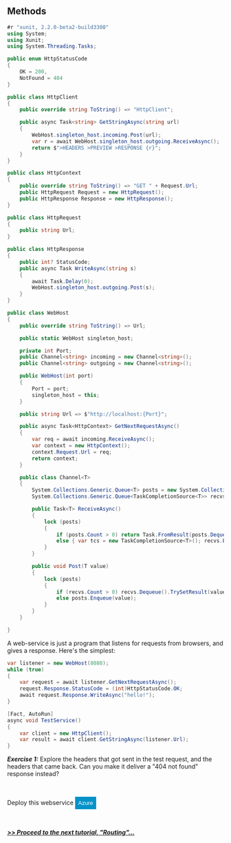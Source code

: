 ﻿## Methods

```csharp
#r "xunit, 2.2.0-beta2-build3300"
using System;
using Xunit;
using System.Threading.Tasks;

public enum HttpStatusCode
{
    OK = 200,
    NotFound = 404
}

public class HttpClient
{
    public override string ToString() => "HttpClient";

    public async Task<string> GetStringAsync(string url)
    {
        WebHost.singleton_host.incoming.Post(url);
        var r = await WebHost.singleton_host.outgoing.ReceiveAsync();
        return $">HEADERS >PREVIEW >RESPONSE {r}";
    }
}

public class HttpContext
{
    public override string ToString() => "GET " + Request.Url;
    public HttpRequest Request = new HttpRequest();
    public HttpResponse Response = new HttpResponse();
}

public class HttpRequest
{
    public string Url;
}

public class HttpResponse
{
    public int? StatusCode;
    public async Task WriteAsync(string s)
    {
        await Task.Delay(0);
        WebHost.singleton_host.outgoing.Post(s);
    }
}

public class WebHost
{
    public override string ToString() => Url;

    public static WebHost singleton_host;

    private int Port;
    public Channel<string> incoming = new Channel<string>();
    public Channel<string> outgoing = new Channel<string>();

    public WebHost(int port)
    {
        Port = port;
        singleton_host = this;
    }

    public string Url => $"http://localhost:{Port}";

    public async Task<HttpContext> GetNextRequestAsync()
    {
        var req = await incoming.ReceiveAsync();
        var context = new HttpContext();
        context.Request.Url = req;
        return context;
    }

    public class Channel<T>
    {
        System.Collections.Generic.Queue<T> posts = new System.Collections.Generic.Queue<T>();
        System.Collections.Generic.Queue<TaskCompletionSource<T>> recvs = new System.Collections.Generic.Queue<TaskCompletionSource<T>>();

        public Task<T> ReceiveAsync()
        {
            lock (posts)
            {
                if (posts.Count > 0) return Task.FromResult(posts.Dequeue());
                else { var tcs = new TaskCompletionSource<T>(); recvs.Enqueue(tcs); return tcs.Task; }
            }
        }

        public void Post(T value)
        {
            lock (posts)
            {
                if (recvs.Count > 0) recvs.Dequeue().TrySetResult(value);
                else posts.Enqueue(value);
            }
        }
    }

}

```

A web-service is just a program that listens for requests from browsers, and gives a response. Here's the simplest:

```csharp
var listener = new WebHost(8080);
while (true)
{
    var request = await listener.GetNextRequestAsync();
    request.Response.StatusCode = (int)HttpStatusCode.OK;
    await request.Response.WriteAsync("hello!");
}

[Fact, AutoRun]
async void TestService()
{
    var client = new HttpClient();
    var result = await client.GetStringAsync(listener.Url); 
}
```

___Exercise 1:___ Explore the headers that got sent in the test request, and the headers that came back.
Can you make it deliver a "404 not found" response instead?



<br/>

Deploy this webservice
<span>
    <style>
        button {margin:0; border:0; padding:1ex; background-color:white; color:#333;}
        .downloadactive, button:hover {background-color:#0492c8; color:white;}
    </style>
    <button type="button" class="downloadactive">Azure</button>
</span>


<br/>

___[>> Proceed to the next tutorial, "Routing"...](NYI.html)___
